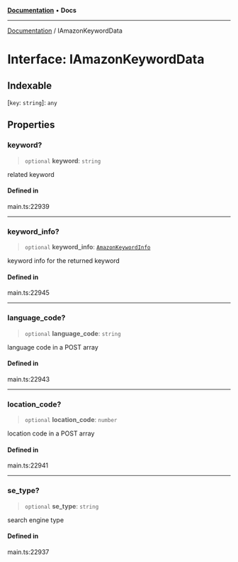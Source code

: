 [**Documentation**](../README.md) • **Docs**

***

[Documentation](../globals.md) / IAmazonKeywordData

# Interface: IAmazonKeywordData

## Indexable

 \[`key`: `string`\]: `any`

## Properties

### keyword?

> `optional` **keyword**: `string`

related keyword

#### Defined in

main.ts:22939

***

### keyword\_info?

> `optional` **keyword\_info**: [`AmazonKeywordInfo`](../classes/AmazonKeywordInfo.md)

keyword info for the returned keyword

#### Defined in

main.ts:22945

***

### language\_code?

> `optional` **language\_code**: `string`

language code in a POST array

#### Defined in

main.ts:22943

***

### location\_code?

> `optional` **location\_code**: `number`

location code in a POST array

#### Defined in

main.ts:22941

***

### se\_type?

> `optional` **se\_type**: `string`

search engine type

#### Defined in

main.ts:22937
